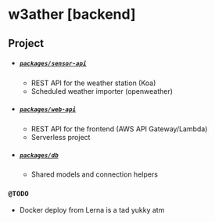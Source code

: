 # w3ather [backend]

## Project
- ##### [`packages/sensor-api`](backend/packages/sensor-api)
  - REST API for the weather station (Koa)
  - Scheduled weather importer (openweather)
- ##### [`packages/web-api`](backend/packages/web-api)
  - REST API for the frontend (AWS API Gateway/Lambda)
  - Serverless project
- ##### [`packages/db`](backend/packages/db)
  - Shared models and connection helpers 

### `@TODO`
- Docker deploy from Lerna is a tad yukky atm
